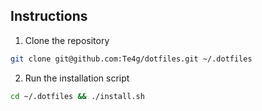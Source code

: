 ## Instructions
1. Clone the repository
```bash
git clone git@github.com:Te4g/dotfiles.git ~/.dotfiles
```
2. Run the installation script
```bash
cd ~/.dotfiles && ./install.sh
```
